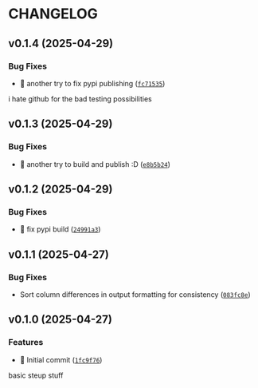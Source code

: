 # CHANGELOG


## v0.1.4 (2025-04-29)

### Bug Fixes

- :green_heart: another try to fix pypi publishing
  ([`fc71535`](https://github.com/PascalStehling/sqltest/commit/fc71535932742263f5c174b2e0c0770c98fbc342))

i hate github for the bad testing possibilities


## v0.1.3 (2025-04-29)

### Bug Fixes

- :green_heart: another try to build and publish :D
  ([`e8b5b24`](https://github.com/PascalStehling/sqltest/commit/e8b5b2429a21bf995540a2cf09475459e473fb49))


## v0.1.2 (2025-04-29)

### Bug Fixes

- :green_heart: fix pypi build
  ([`24991a3`](https://github.com/PascalStehling/sqltest/commit/24991a3cdccdfcebfa3999195cb3894fec526c65))


## v0.1.1 (2025-04-27)

### Bug Fixes

- Sort column differences in output formatting for consistency
  ([`083fc8e`](https://github.com/PascalStehling/sqltest/commit/083fc8ec0f1157fc0c7b92fed304b9ac4f59a643))


## v0.1.0 (2025-04-27)

### Features

- :tada: Initial commit
  ([`1fc9f76`](https://github.com/PascalStehling/sqltest/commit/1fc9f76eab350c323740471562f8e26849f2fca8))

basic steup stuff

